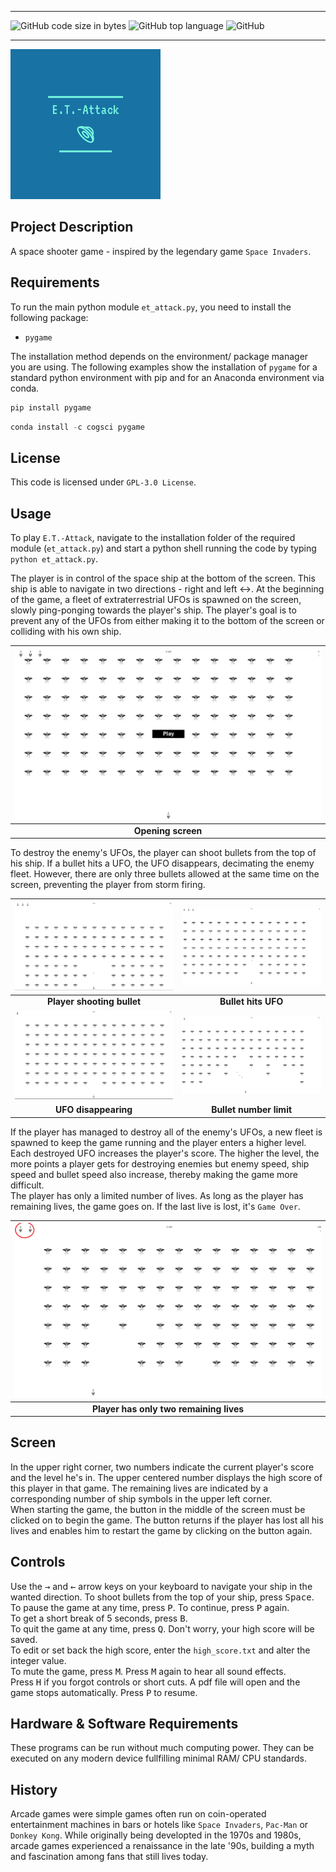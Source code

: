 *****
![GitHub code size in bytes](https://img.shields.io/github/languages/code-size/sveneschlbeck/E.T.-Attack)
![GitHub top language](https://img.shields.io/github/languages/top/sveneschlbeck/E.T.-Attack)
![GitHub](https://img.shields.io/github/license/sveneschlbeck/E.T.-Attack)
*****

![E.T.-Attack logo](images/logo.png)

## Project Description

A space shooter game - inspired by the legendary game `Space Invaders`.

## Requirements

To run the main python module `et_attack.py`, you need to install the following package:  
- `pygame`

The installation method depends on the environment/ package manager you are using. The following examples show the installation of `pygame` for a standard python environment with pip and for an Anaconda environment via conda.

```python
pip install pygame
```

```python
conda install -c cogsci pygame
```

## License

This code is licensed under ``GPL-3.0 License``.

## Usage

To play `E.T.-Attack`, navigate to the installation folder of the required module (`et_attack.py`) and start a python shell running the code by typing ```python et_attack.py```.

The player is in control of the space ship at the bottom of the screen. This ship is able to navigate in two directions - right and left :left_right_arrow:. At the beginning of the game, a fleet of extraterrestrial UFOs is spawned on the screen, slowly ping-ponging towards the player's ship. The player's goal is to prevent any of the UFOs from either making it to the bottom of the screen or colliding with his own ship.  

| ![game opener](https://github.com/sveneschlbeck/E.T.-Attack/blob/main/images/game_start.png?raw=true) | 
|:--:| 
| **Opening screen** |

To destroy the enemy's UFOs, the player can shoot bullets from the top of his ship. If a bullet hits a UFO, the UFO disappears, decimating the enemy fleet. However, there are only three bullets allowed at the same time on the screen, preventing the player from storm firing.  

![](https://github.com/sveneschlbeck/E.T.-Attack/blob/main/images/player_shooting.png?raw=true)  |  ![](https://github.com/sveneschlbeck/E.T.-Attack/blob/main/images/ufo_hit.png?raw=true)
:-------------------------:|:-------------------------:
**Player shooting bullet**             |  **Bullet hits UFO**
![](https://github.com/sveneschlbeck/E.T.-Attack/blob/main/images/ufo_disappears.png?raw=true)  |  ![](https://github.com/sveneschlbeck/E.T.-Attack/blob/main/images/bullet_number_limit.png?raw=true)
**UFO disappearing**             |  **Bullet number limit**

If the player has managed to destroy all of the enemy's UFOs, a new fleet is spawned to keep the game running and the player enters a higher level. Each destroyed UFO increases the player's score. The higher the level, the more points a player gets for destroying enemies but enemy speed, ship speed and bullet speed also increase, thereby making the game more difficult.  
The player has only a limited number of lives. As long as the player has remaining lives, the game goes on. If the last live is lost, it's `Game Over`.

| ![game opener](https://github.com/sveneschlbeck/E.T.-Attack/blob/main/images/lives_left.png?raw=true) | 
|:--:| 
| **Player has only two remaining lives** |

## Screen

In the upper right corner, two numbers indicate the current player's score and the level he's in. The upper centered number displays the high score of this player in that game. The remaining lives are indicated by a corresponding number of ship symbols in the upper left corner.  
When starting the game, the button in the middle of the screen must be clicked on to begin the game. The button returns if the player has lost all his lives and enables him to restart the game by clicking on the button again.

## Controls

Use the <kbd>&#8594;</kbd> and <kbd>&#8592;</kbd> arrow keys on your keyboard to navigate your ship in the wanted direction.
To shoot bullets from the top of your ship, press <kbd>Space</kbd>.  
To pause the game at any time, press <kbd>P</kbd>. To continue, press <kbd>P</kbd> again.  
To get a short break of 5 seconds, press <kbd>B</kbd>.  
To quit the game at any time, press <kbd>Q</kbd>. Don't worry, your high score will be saved.  
To edit or set back the high score, enter the `high_score.txt` and alter the integer value.  
To mute the game, press <kbd>M</kbd>. Press <kbd>M</kbd> again to hear all sound effects.  
Press <kbd>H</kbd> if you forgot controls or short cuts. A pdf file will open and the game stops automatically. Press <kbd>P</kbd> to resume.

## Hardware & Software Requirements

These programs can be run without much computing power. They can be executed on any modern device fullfilling minimal RAM/ CPU standards.

## History

Arcade games were simple games often run on coin-operated entertainment machines in bars or hotels like `Space Invaders`, `Pac-Man` or `Donkey Kong`. While originally being developted in the 1970s and 1980s, arcade games experienced a renaissance in the late '90s, building a myth and fascination among fans that still lives today.
